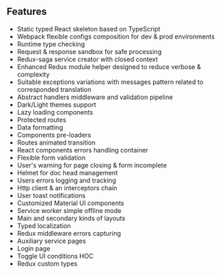 ## Features
- Static typed React skeleton based on TypeScript
- Webpack flexible configs composition for dev & prod environments
- Runtime type checking
- Request & response sandbox for safe processing
- Redux-saga service creator with closed context
- Enhanced Redux module helper designed to reduce verbose & complexity  
- Suitable exceptions variations with messages pattern related to corresponded translation
- Abstract handlers middleware and validation pipeline  
- Dark/Light themes support
- Lazy loading components
- Protected routes
- Data formatting
- Components pre-loaders  
- Routes animated transition
- React components errors handling container
- Flexible form validation
- User's warning for page closing & form incomplete 
- Helmet for doc head management
- Users errors logging and tracking
- Http client & an interceptors chain
- User toast notifications
- Customized Material UI components
- Service worker simple offline mode 
- Main and secondary kinds of layouts
- Typed localization
- Redux middleware errors capturing
- Auxiliary service pages  
- Login page
- Toggle UI conditions HOC
- Redux custom types 
